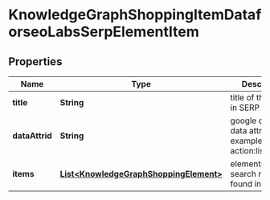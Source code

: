 

# KnowledgeGraphShoppingItemDataforseoLabsSerpElementItem


## Properties

| Name | Type | Description | Notes |
|------------ | ------------- | ------------- | -------------|
|**title** | **String** | title of the result in SERP |  [optional] |
|**dataAttrid** | **String** | google defined data attribute ID example: action:listen_artist |  [optional] |
|**items** | [**List&lt;KnowledgeGraphShoppingElement&gt;**](KnowledgeGraphShoppingElement.md) | elements of search results found in SERP |  [optional] |



